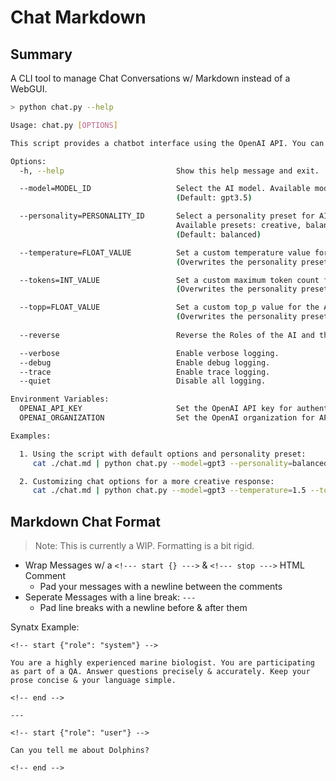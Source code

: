 # Chat Markdown

## Summary

A CLI tool to manage Chat Conversations w/ Markdown instead of a WebGUI.

```bash
> python chat.py --help

Usage: chat.py [OPTIONS]

This script provides a chatbot interface using the OpenAI API. You can select different models and modify chat options for customized responses. The chatbot will read from stdin and write to stdout. Useful for chaining prompts.

Options:
  -h, --help                         Show this help message and exit.

  --model=MODEL_ID                   Select the AI model. Available models: gp4, gpt3.5
                                     (Default: gpt3.5)

  --personality=PERSONALITY_ID       Select a personality preset for AI chat responses.
                                     Available presets: creative, balanced, reserved.
                                     (Default: balanced)

  --temperature=FLOAT_VALUE          Set a custom temperature value for the AI chat responses.
                                     (Overwrites the personality preset temperature value.)

  --tokens=INT_VALUE                 Set a custom maximum token count for the AI chat responses.
                                     (Overwrites the personality preset token value.)

  --topp=FLOAT_VALUE                 Set a custom top_p value for the AI chat responses.
                                     (Overwrites the personality preset top_p value.)
  
  --reverse                          Reverse the Roles of the AI and the User in the Chat.

  --verbose                          Enable verbose logging.
  --debug                            Enable debug logging.
  --trace                            Enable trace logging.
  --quiet                            Disable all logging.

Environment Variables:
  OPENAI_API_KEY                     Set the OpenAI API key for authentication.
  OPENAI_ORGANIZATION                Set the OpenAI organization for API access.

Examples:

  1. Using the script with default options and personality preset:
     cat ./chat.md | python chat.py --model=gpt3 --personality=balanced > ./completed_chat.md

  2. Customizing chat options for a more creative response:
     cat ./chat.md | python chat.py --model=gpt3 --temperature=1.5 --topp=0.9 --tokens=4096 > ./completed_chat.md
```

## Markdown Chat Format

> Note: This is currently a WIP. Formatting is a bit rigid.

- Wrap Messages w/ a `<!--- start {} --->` & `<!--- stop --->` HTML Comment
  - Pad your messages with a newline between the comments
- Seperate Messages with a line break: `---`
  - Pad line breaks with a newline before & after them

Synatx Example:
```text
<!-- start {"role": "system"} -->

You are a highly experienced marine biologist. You are participating as part of a QA. Answer questions precisely & accurately. Keep your prose concise & your language simple.

<!-- end -->

---

<!-- start {"role": "user"} -->

Can you tell me about Dolphins?

<!-- end -->
```